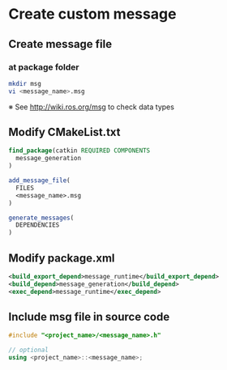 # Create custom message
## Create message file
### at package folder
```bash
mkdir msg
vi <message_name>.msg
```
※ See http://wiki.ros.org/msg to check data types

## Modify CMakeList.txt
```cmake
find_package(catkin REQUIRED COMPONENTS
  message_generation
)

add_message_file(
  FILES
  <message_name>.msg
)

generate_messages(
  DEPENDENCIES
)
```

## Modify package.xml
```xml
<build_export_depend>message_runtime</build_export_depend>
<build_depend>message_generation</build_depend>
<exec_depend>message_runtime</exec_depend>
```

## Include msg file in source code
```C++
#include "<project_name>/<message_name>.h"

// optional
using <project_name>::<message_name>;
```
